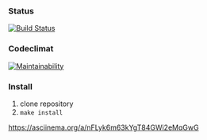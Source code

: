 ### Status
[![Build Status](https://travis-ci.org/sukhorukovmv/php-project-lvl1.svg?branch=master)](https://travis-ci.org/sukhorukovmv/php-project-lvl1)
### Codeclimat
[![Maintainability](https://api.codeclimate.com/v1/badges/ab1d46c36105b3c31f37/maintainability)](https://codeclimate.com/github/sukhorukovmv/php-project-lvl1/maintainability)

### Install
1. clone repository
1. `make install`



https://asciinema.org/a/nFLyk6m63kYgT84GWi2eMqGwG
